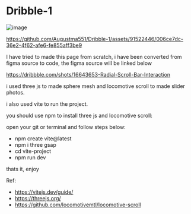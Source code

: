 # Dribble-1

![image](https://github.com/Augustma551/Dribble-1/assets/91522446/0bc35398-7112-441f-8708-6da16cd7e1da)

https://github.com/Augustma551/Dribble-1/assets/91522446/006ce7dc-36e2-4f62-afe6-fe855aff3be9

I have tried to made this page from scratch, i have been converted from figma source to code, the figma source will be linked below 

https://dribbble.com/shots/16643653-Radial-Scroll-Bar-Interaction




i used three js to made sphere mesh and locomotive scroll to made slider photos.

i also used vite to run the project.

you should use npm to install three js and locomotive scroll:

open your git or terminal and follow steps below:
 - npm create vite@latest
 - npm i three gsap
 - cd vite-project
 - npm run dev
 
 thats it, enjoy 
 
 Ref: 
 - https://vitejs.dev/guide/
 - https://threejs.org/
 - https://github.com/locomotivemtl/locomotive-scroll
